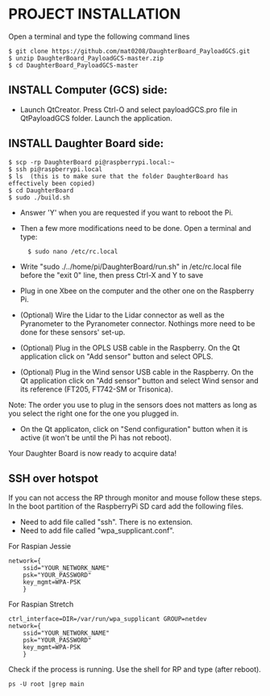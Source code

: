 # PROJECT INSTALLATION
Open a terminal and type the following command lines

	$ git clone https://github.com/mat0208/DaughterBoard_PayloadGCS.git
	$ unzip DaughterBoard_PayloadGCS-master.zip
	$ cd DaughterBoard_PayloadGCS-master
	
## INSTALL Computer (GCS) side:

- Launch QtCreator. Press Ctrl-O and select payloadGCS.pro file in QtPayloadGCS folder. Launch the application. 
	
## INSTALL Daughter Board side:

	$ scp -rp DaughterBoard pi@raspberrypi.local:~
	$ ssh pi@raspberrypi.local
	$ ls  (this is to make sure that the folder DaughterBoard has effectively been copied)
	$ cd DaughterBoard
	$ sudo ./build.sh
	
- Answer 'Y' when you are requested if you want to reboot the Pi.
- Then a few more modifications need to be done. Open a terminal and type:

		$ sudo nano /etc/rc.local

- Write "sudo ./../home/pi/DaughterBoard/run.sh" in /etc/rc.local file before the "exit 0" line, then press Ctrl-X and Y to save
- Plug in one Xbee on the computer and the other one on the Raspberry Pi.
- (Optional) Wire the Lidar to the Lidar connector as well as the Pyranometer to the Pyranometer connector. Nothings more need to be done for these sensors' set-up.
- (Optional) Plug in the OPLS USB cable in the Raspberry. On the Qt application click on "Add sensor" button and select OPLS.
- (Optional) Plug in the Wind sensor USB cable in the Raspberry. On the Qt application click on "Add sensor" button and select Wind sensor and its reference (FT205, FT742-SM or Trisonica).

Note: The order you use to plug in the sensors does not matters as long as you select the right one for the one you plugged in.
	
- On the Qt applicaton, click on "Send configuration" button when it is active (it won't be until the Pi has not reboot).

Your Daughter Board is now ready to acquire data!

## SSH over hotspot
If you can not access the RP through monitor and mouse follow these steps. In the boot partition of the RaspberryPi SD card add the following files.
 - Need to add file called "ssh". There is no extension. 
 - Need to add file called "wpa_supplicant.conf". 
 
 For Raspian Jessie
 
 	network={
		ssid="YOUR_NETWORK_NAME"
		psk="YOUR_PASSWORD"
		key_mgmt=WPA-PSK
		}
		
 For Raspian Stretch
 
   	ctrl_interface=DIR=/var/run/wpa_supplicant GROUP=netdev
 	network={
		ssid="YOUR_NETWORK_NAME"
		psk="YOUR_PASSWORD"
		key_mgmt=WPA-PSK
		}
		
Check if the process is running. Use the shell for RP and type (after reboot). 

	ps -U root |grep main
